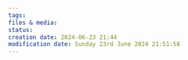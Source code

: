 ```yaml
---
tags: 
files & media: 
status: 
creation date: 2024-06-23 21:44
modification date: Sunday 23rd June 2024 21:51:58
---
```

